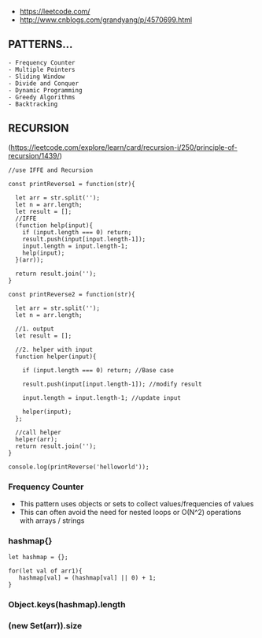 - https://leetcode.com/
- http://www.cnblogs.com/grandyang/p/4570699.html

## PATTERNS...

    - Frequency Counter
    - Multiple Pointers
    - Sliding Window
    - Divide and Conquer
    - Dynamic Programming
    - Greedy Algorithms
    - Backtracking
  

## RECURSION
(https://leetcode.com/explore/learn/card/recursion-i/250/principle-of-recursion/1439/)
```
//use IFFE and Recursion

const printReverse1 = function(str){  
  
  let arr = str.split(''); 
  let n = arr.length; 
  let result = [];
  //IFFE
  (function help(input){  
    if (input.length === 0) return; 
    result.push(input[input.length-1]);
    input.length = input.length-1; 
    help(input); 
  }(arr));
  
  return result.join('');
}

const printReverse2 = function(str){ 
 
  let arr = str.split(''); 
  let n = arr.length; 

  //1. output
  let result = [];

  //2. helper with input
  function helper(input){  

    if (input.length === 0) return; //Base case

    result.push(input[input.length-1]); //modify result

    input.length = input.length-1; //update input

    helper(input); 
  };
  
  //call helper
  helper(arr);  
  return result.join('');
}

console.log(printReverse('helloworld'));

```

### Frequency Counter
- This pattern uses objects or sets to collect values/frequencies of values
- This can often avoid the need for nested loops or O(N^2) operations with arrays / strings

    
###  hashmap{}
```
let hashmap = {}; 

for(let val of arr1){
   hashmap[val] = (hashmap[val] || 0) + 1;
}

```
###  Object.keys(hashmap).length
###  (new Set(arr)).size

